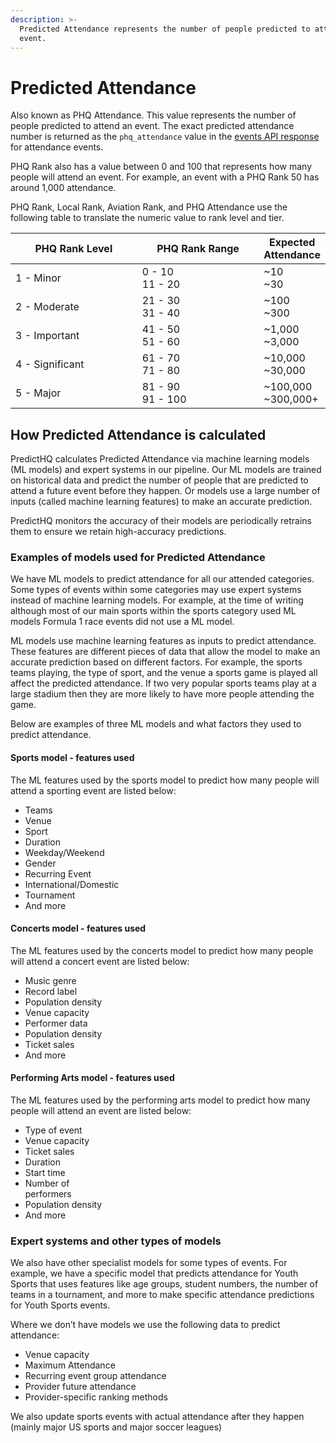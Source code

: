 ```yaml
---
description: >-
  Predicted Attendance represents the number of people predicted to attend an
  event.
---
```


# Predicted Attendance

Also known as PHQ Attendance. This value represents the number of people predicted to attend an event. The exact predicted attendance number is returned as the `phq_attendance` value in the [events API response](../../api/events/) for attendance events.&#x20;

PHQ Rank also has a value between 0 and 100 that represents how many people will attend an event. For example, an event with a PHQ Rank 50 has around 1,000 attendance.&#x20;

PHQ Rank, Local Rank, Aviation Rank, and PHQ Attendance use the following table to translate the numeric value to rank level and tier.

<table><thead><tr><th width="215">PHQ Rank Level</th><th width="213">PHQ Rank Range</th><th>Expected Attendance</th></tr></thead><tbody><tr><td>1 - Minor</td><td>0 - 10<br>11 - 20</td><td>~10<br>~30</td></tr><tr><td>2 - Moderate</td><td>21 - 30<br>31 - 40</td><td>~100<br>~300</td></tr><tr><td>3 - Important</td><td>41 - 50<br>51 - 60</td><td>~1,000<br>~3,000</td></tr><tr><td>4 - Significant</td><td>61 - 70<br>71 - 80</td><td>~10,000<br>~30,000</td></tr><tr><td>5 - Major</td><td>81 - 90<br>91 - 100</td><td>~100,000<br>~300,000+</td></tr></tbody></table>

## How Predicted Attendance is calculated

PredictHQ calculates Predicted Attendance via machine learning models (ML models) and expert systems in our pipeline. Our ML models are trained on historical data and predict the number of people that are predicted to attend a future event before they happen. Or models use a large number of inputs (called machine learning features) to make an accurate prediction.

PredictHQ monitors the accuracy of their models are periodically retrains them to ensure we retain high-accuracy predictions.

### Examples of models used for Predicted Attendance

We have ML models to predict attendance for all our attended categories. Some types of events within some categories may use expert systems instead of machine learning models. For example, at the time of writing although most of our main sports within the sports category used ML models Formula 1 race events did not use a ML model.

ML models use machine learning features as inputs to predict attendance. These features are different pieces of data that allow the model to make an accurate prediction based on different factors. For example, the sports teams playing, the type of sport, and the venue a sports game is played all affect the predicted attendance. If two very popular sports teams play at a large stadium then they are more likely to have more people attending the game.

Below are examples of three ML models and what factors they used to predict attendance.

#### Sports model - features used

The ML features used by the sports model to predict how many people will attend a sporting event are listed below:

* Teams
* Venue
* Sport
* Duration
* Weekday/Weekend
* Gender
* Recurring Event
* International/Domestic
* Tournament
* And more

#### Concerts model - features used

The ML features used by the concerts model to predict how many people will attend a concert event are listed below:

* Music genre
* Record label
* Population density
* Venue capacity
* Performer data
* Population density
* Ticket sales
* And more

#### Performing Arts model - features used

The ML features used by the performing arts model to predict how many people will attend an event are listed below:

* Type of event
* Venue capacity
* Ticket sales
* Duration
* Start time
* Number of\
  performers
* Population density
* And more

### Expert systems and other types of models

We also have other specialist models for some types of events. For example, we have a specific model that predicts attendance for Youth Sports that uses features like age groups, student numbers, the number of teams in a tournament, and more to make specific attendance predictions for Youth Sports events.

Where we don’t have models we use the following data to predict attendance:

* Venue capacity
* Maximum Attendance
* Recurring event group attendance
* Provider future attendance
* Provider-specific ranking methods

We also update sports events with actual attendance after they happen (mainly major US sports and major soccer leagues)

